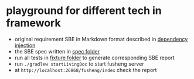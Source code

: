 # playground for different tech in framework

* original requirement SBE in Markdown format described in [dependency injection](src/main/java/dependency_injection/spec.md)
* the SBE spec written in [spec folder](src/test/resources/fusheng/spec)
* run all tests in [fixture folder](src/test/java/dependency_injection) to generate corresponding SBE report
* run `./gradlew startLivingDoc` to start fusheng server
* at `http://localhost:26868/fusheng/index` check the report